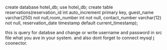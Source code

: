 create database hotel_db;
use hotel_db;
create table reservations(reservation_id int auto_increment primary key,
guest_name varchar(250) not null,room_number int not null,
contact_number varchar(12) not null,
reservation_date timestamp default current_timestamp);

this is query for databse and change or write   username and password in src file what you ave in your system. 
and also dont forget to connect mysql j coonector.
